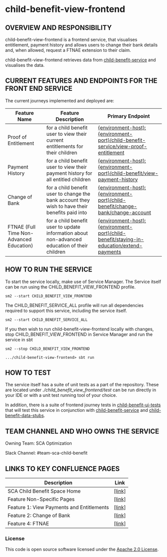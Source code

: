 
# child-benefit-view-frontend

## OVERVIEW AND RESPONSIBILITY
child-benefit-view-frontend is a frontend service, that visualises entitlement, payment history and allows users to change their bank details and, when allowed, request a FTNAE extension to their claim.

child-benefit-view-frontend retrieves data from [child-benefit-service](https://github.com/hmrc/child-benefit-service) and visualises the data.
 
## CURRENT FEATURES AND ENDPOINTS FOR THE FRONT END SERVICE
The current journeys implemented and deployed are:

| Feature Name                             | Feature Description                                                                            | Primary Endpoint                                                                                                                                              |
|------------------------------------------|------------------------------------------------------------------------------------------------|---------------------------------------------------------------------------------------------------------------------------------------------------------------|
| Proof of Entitlement                     | for a child benefit user to view their current entitlements for their children                 | [{environment-host}:{environment-port}/child-benefit-service/view-proof-entitlement](https://staging.tax.service.gov.uk/child-benefit/view-proof-entitlement) |
| Payment History                          | for a child benefit user to view their payment history for all entitled children               | [{environment-host}:{environment-port}/child-benefit/view-payment-history](https://staging.tax.service.gov.uk/child-benefit/view-payment-history)             |
| Change of Bank                           | for a child benefit user to change the bank account they wish to have their benefits paid into | [{environment-host}:{environment-port}/child-benefit/change-bank/change-account](https://staging.tax.service.gov.uk/child-benefit/change-account)             |
| FTNAE (Full Time Non-Advanced Education) | for a child benefit user to update information about non-advanced education of their children  | [{environment-host}:{environment-port}/child-benefit/staying-in-education/extend-payments](https://staging.tax.service.gov.uk/child-benefit/extend-payments)  |

## HOW TO RUN THE SERVICE
To start the service locally, make use of Service Manager. The Service itself can be run using the CHILD_BENEFIT_VIEW_FRONTEND profile.

```shell
sm2 --start CHILD_BENEFIT_VIEW_FRONTEND
```

The CHILD_BENEFIT_SERVICE_ALL profile will run all dependencies required to support this service, including the service itself.

```shell
sm2 --start CHILD_BENEFIT_SERVICE_ALL
```

If you then wish to run child-benefit-view-frontend locally with changes, stop CHILD_BENEFIT_VIEW_FRONTEND in Service Manager and run the service in sbt

```shell
sm2 --stop CHILD_BENEFIT_VIEW_FRONTEND
```

```.../child-benefit-view-frontend> sbt run```

## HOW TO TEST
The service itself has a suite of unit tests as a part of the repository. These are located under _./child_benefit_view_frontend/test_ can be run directly in your IDE or with a unit test running tool of your choice.

In addition, there is a suite of frontend journey tests in [child-benefit-ui-tests](https://github.com/hmrc/child-benefit-ui-tests) that will test this service in conjunction with [child-benefit-service](https://github.com/hmrc/child-benefit-service) and [child-benefit-data-stubs](https://github.com/hmrc/child-benefit-data-stubs).

## TEAM CHANNEL AND WHO OWNS THE SERVICE
Owning Team: SCA Optimization

Slack Channel: #team-sca-child-benefit

## LINKS TO KEY CONFLUENCE PAGES
| Description                               | Link                                                                                                         |
|-------------------------------------------|--------------------------------------------------------------------------------------------------------------|
| SCA Child Benefit Space Home              | [[link]](https://confluence.tools.tax.service.gov.uk/pages/viewpage.action?pageId=312083264)                 |
| Feature Non-Specific Pages                | [[link]](https://confluence.tools.tax.service.gov.uk/display/SCAChB/All+Features+-+Generic+pages)            |
| Feature 1: View Payments and Entitlements | [[link]](https://confluence.tools.tax.service.gov.uk/pages/viewpage.action?pageId=504988536)                 |
| Feature 2: Change of Bank                 | [[link]](https://confluence.tools.tax.service.gov.uk/display/SCAChB/Feature+2%3A+Change+of+ChB+Bank+Account) |
| Feature 4: FTNAE                          | [[link]](https://confluence.tools.tax.service.gov.uk/pages/viewpage.action?pageId=524550686)                 |

### License
This code is open source software licensed under the [Apache 2.0 License]("http://www.apache.org/licenses/LICENSE-2.0.html").